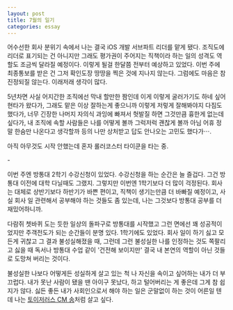 ```yaml
---
layout: post
title: 7월의 일기
categories: essay
---
```


어수선한 회사 분위기 속에서 나는 결국 iOS 개발 서브파트 리더를 맡게 됐다. 조직도에 리더로 표기되는 건 아니지만 그래도 평가권이 주어지는 직책이라 하는 일의 성격도 역할도 조금씩 달라질 예정이다. 이렇게 될걸 한달쯤 전부터 예상하고 있었다. 이번 주에 최종통보를 받은 건 그저 확인도장 땅땅을 찍은 것에 지나지 않는다. 그럼에도 마음은 참 진정되질 않는다. 이래저래 생각이 많다.

5년차면 사실 어지간한 조직에선 막내 할만한 짬인데 이게 이렇게 굴러가기도 하네 싶어 현타가 왔다가, 그래도 맡은 이상 잘하는게 좋으니까 이렇게 저렇게 잘해봐야지 다짐도 했다가, 너무 긴장한 나머지 자의식 과잉에 빠져서 헛발질 하면 그것만큼 흉한게 없는데 싶다가, 내 조직에 속할 사람들은 나를 어떻게 볼까 그럭저럭 괜찮게 볼까 아님 어휴 정말 한숨만 나온다고 생각할까 등의 나만 상처받고 답도 안나오는 고민도 했다가⋯. 

아직 아무것도 시작 안했는데 혼자 롤러코스터 타이쿤을 타는 중.

​-

이번 주엔 방통대 2학기 수강신청이 있었다. 수강신청을 하는 순간은 늘 즐겁다. 그건 방통대 이전에 대학 다닐때도 그랬지. 그렇지만 이번엔 1학기보다 더 많이 걱정된다. 회사는 대체로 상반기보다 하반기가 바쁜 편이고, 직책이 생기는만큼 더 바빠질 예정이고, 사실 회사 일 관련해서 공부해야 하는 것들도 좀 있는데, 나는 그것보다 방통대 공부를 더 재밌어하니까.

다람쥐 쳇바퀴 도는 듯한 일상의 돌파구로 방통대를 시작했고 그런 면에선 꽤 성공적이었지만 주객전도가 되는 순간들이 분명 있다. 1학기에도 있었다. 회사 일이 하기 싫고 모든게 귀찮고 그 결과 불성실해졌을 때, 그런데 그런 불성실한 나를 인정하는 것도 쪽팔리고 싫을 때 독서나 방통대 수업 같이 '건전해 보이지만' 결국 내 본연의 역할이 아닌 것들로 도망쳐 버리는 것이다.

​불성실한 나보다 어떻게든 성실하게 살고 있는 척 나 자신을 속이고 싶어하는 내가 더 부끄럽다. 내가 못난 사람이 됐을 땐 아이구 못났다, 하고 털어버리는 게 좋은데 그게 참 쉽지가 않다. 싫든 좋든 내가 사회인으로서 해야 하는 일은 군말없이 하는 것이 어른일 텐데 나는 [토이저러스 CM 송](https://youtu.be/Z0yptXaUxi4)처럼 살고 싶다.